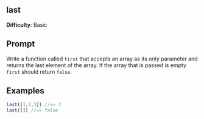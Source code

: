 ## last 

**Difficulty**: Basic

## Prompt 

Write a function called `first` that accepts an array as its only parameter and returns the last element of the array. If the array that is passed is empty `first` should return `false`.

## Examples

```js
last([1,2,3]) //=> 3
last([]) //=> false
```

